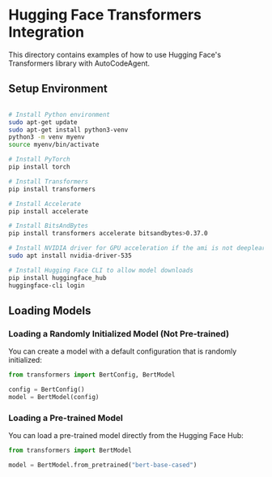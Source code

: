 

# Hugging Face Transformers Integration
This directory contains examples of how to use Hugging Face's Transformers library with AutoCodeAgent.

## Setup Environment

```bash

# Install Python environment
sudo apt-get update
sudo apt-get install python3-venv
python3 -m venv myenv
source myenv/bin/activate

# Install PyTorch
pip install torch

# Install Transformers
pip install transformers

# Install Accelerate
pip install accelerate 

# Install BitsAndBytes
pip install transformers accelerate bitsandbytes>0.37.0

# Install NVIDIA driver for GPU acceleration if the ami is not deeplearning
sudo apt install nvidia-driver-535 

# Install Hugging Face CLI to allow model downloads
pip install huggingface_hub
huggingface-cli login

```


## Loading Models

### Loading a Randomly Initialized Model (Not Pre-trained)

You can create a model with a default configuration that is randomly initialized:

```python
from transformers import BertConfig, BertModel

config = BertConfig()
model = BertModel(config)
```

### Loading a Pre-trained Model

You can load a pre-trained model directly from the Hugging Face Hub:

```python
from transformers import BertModel

model = BertModel.from_pretrained("bert-base-cased")
```
